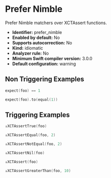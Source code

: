 # Prefer Nimble

Prefer Nimble matchers over XCTAssert functions.

* **Identifier:** prefer_nimble
* **Enabled by default:** No
* **Supports autocorrection:** No
* **Kind:** idiomatic
* **Analyzer rule:** No
* **Minimum Swift compiler version:** 3.0.0
* **Default configuration:** warning

## Non Triggering Examples

```swift
expect(foo) == 1
```

```swift
expect(foo).to(equal(1))
```

## Triggering Examples

```swift
↓XCTAssertTrue(foo)
```

```swift
↓XCTAssertEqual(foo, 2)
```

```swift
↓XCTAssertNotEqual(foo, 2)
```

```swift
↓XCTAssertNil(foo)
```

```swift
↓XCTAssert(foo)
```

```swift
↓XCTAssertGreaterThan(foo, 10)
```